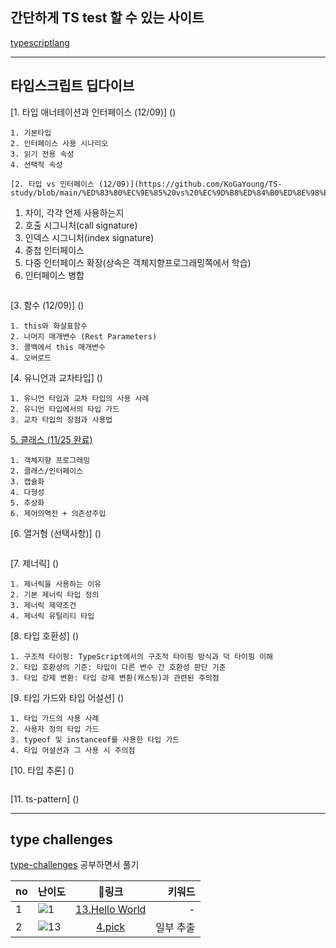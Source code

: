 ## 간단하게 TS test 할 수 있는 사이트
[typescriptlang](https://www.typescriptlang.org/play)

---
## 타입스크립트 딥다이브
[1.	타입 애너테이션과 인터페이스 (12/09)] ()
~~~
1. 기본타입
2. 인터페이스 사용 시나리오
3. 읽기 전용 속성
4. 선택적 속성

[2.	타입 vs 인터페이스 (12/09)](https://github.com/KoGaYoung/TS-study/blob/main/%ED%83%80%EC%9E%85%20vs%20%EC%9D%B8%ED%84%B0%ED%8E%98%EC%9D%B4%EC%8A%A4.md)
~~~
1. 차이, 각각 언제 사용하는지
2. 호출 시그니처(call signature)
3. 인덱스 시그니처(index signature)
4. 중첩 인터페이스
5. 다중 인터페이스 확장(상속은 객체지향프로그래밍쪽에서 학습)
6. 인터페이스 병합
~~~

~~~
[3.	함수 (12/09)] ()
~~~
1. this와 화살표함수
2. 나머지 매개변수 (Rest Parameters)
3. 콜백에서 this 매개변수
4. 오버로드
~~~
[4.	유니언과 교차타입] ()
~~~
1. 유니언 타입과 교차 타입의 사용 사례
2. 유니언 타입에서의 타입 가드
3. 교차 타입의 장점과 사용법
~~~
[5.	클래스 (11/25 완료)](https://github.com/KoGaYoung/TS-study/blob/main/%ED%81%B4%EB%9E%98%EC%8A%A4%EC%99%80%20%EC%9D%B8%ED%84%B0%ED%8E%98%EC%9D%B4%EC%8A%A4.md)
~~~
1. 객체지향 프로그래밍
2. 클래스/인터페이스
3. 캡슐화
4. 다형성
5. 추상화
6. 제어의역전 + 의존성주입
~~~
[6.	열거형 (선택사항)] ()
~~~
~~~
[7.	제너릭] ()
~~~
1. 제너릭을 사용하는 이유
2. 기본 제너릭 타입 정의
3. 제너릭 제약조건
4. 제너릭 유틸리티 타입
~~~
[8.	타입 호환성] ()
~~~
1. 구조적 타이핑: TypeScript에서의 구조적 타이핑 방식과 덕 타이핑 이해
2. 타입 호환성의 기준: 타입이 다른 변수 간 호환성 판단 기준
3. 타입 강제 변환: 타입 강제 변환(캐스팅)과 관련된 주의점
~~~
[9.	타입 가드와 타입 어설션] ()
~~~
1. 타입 가드의 사용 사례
2. 사용자 정의 타입 가드
3. typeof 및 instanceof를 사용한 타입 가드
4. 타입 어설션과 그 사용 시 주의점
~~~
[10.	타입 추론] ()

~~~
~~~

[11. ts-pattern] ()

---

## type challenges 
[type-challenges](https://github.com/type-challenges/type-challenges) 공부하면서 풀기


|no|난이도|링크|키워드|
|---|:---|:---:|---:|
|1|<img src="https://img.shields.io/badge/warm--up-1-teal" alt="1"/> | [13.Hello World](./challenge/13-hello-world.md) | - |
|2|<img src="https://img.shields.io/badge/easy-4-7aad0c" alt="13"/>|[4.pick](./challenge/4-pick.md)|일부 추출|



